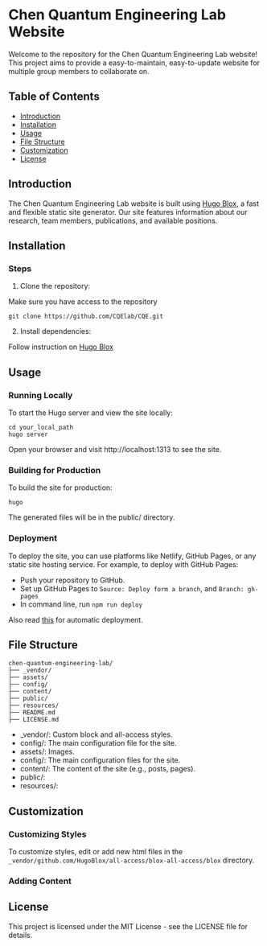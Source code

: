 # Chen Quantum Engineering Lab Website

Welcome to the repository for the Chen Quantum Engineering Lab website! This project aims to provide a easy-to-maintain, easy-to-update website for multiple group members to collaborate on.

## Table of Contents

- [Introduction](#introduction)
- [Installation](#installation)
- [Usage](#usage)
- [File Structure](#file-structure)
- [Customization](#customization)
- [License](#license)

## Introduction

The Chen Quantum Engineering Lab website is built using [Hugo Blox](https://docs.hugoblox.com/getting-started/install-hugo/), a fast and flexible static site generator. Our site features information about our research, team members, publications, and available positions.

## Installation

### Steps

1. Clone the repository:

Make sure you have access to the repository

```
git clone https://github.com/CQElab/CQE.git
```

2. Install dependencies:

Follow instruction on [Hugo Blox](https://docs.hugoblox.com/getting-started/install-hugo/)

## Usage

### Running Locally

To start the Hugo server and view the site locally:

```
cd your_local_path
hugo server
```

Open your browser and visit http://localhost:1313 to see the site.

### Building for Production

To build the site for production:

```
hugo
```

The generated files will be in the public/ directory.

### Deployment

To deploy the site, you can use platforms like Netlify, GitHub Pages, or any static site hosting service. For example, to deploy with GitHub Pages:

- Push your repository to GitHub.
- Set up GitHub Pages to `Source: Deploy form a branch`, and `Branch: gh-pages`
- In command line, run ```npm run deploy```

Also read [this](https://jedyang.com/post/how-to-build-academic-research-group-website-in-2021/) for automatic deployment.

## File Structure

```
chen-quantum-engineering-lab/
├── _vendor/
├── assets/
├── config/
├── content/
├── public/
├── resources/
├── README.md
├── LICENSE.md
```
- \_vendor/: Custom block and all-access styles.
- config/: The main configuration file for the site.
- assets/: Images.
- config/: The main configuration files for the site.
- content/: The content of the site (e.g., posts, pages).
- public/: 
- resources/: 

## Customization

### Customizing Styles

To customize styles, edit or add new html files in the `_vendor/github.com/HugoBlox/all-access/blox-all-access/blox` directory.

### Adding Content

## License

This project is licensed under the MIT License - see the LICENSE file for details.


